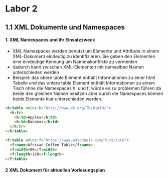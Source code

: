 # Labor 2
## 1.1 XML Dokumente und Namespaces
#### 1. XML Namespaces und ihr Einsatzzweck
- XML Namespaces werden benutzt um Elemente und Attribute in einem XML-Dokument eindeutig zu identifizieren. Sie geben den Elementen eine eindeutige Kennung um Namenskonflikte zu vermeiden
- dadurch kann zwischen XML-Elementen mit demselben Namen unterschieden werden
- Beispiel: das obere table Element enthält Informationen zu einer html Tabelle und das untere table Element enthält Informationen zu einem Tisch ohne die Namespaces h: und f: würde es zu problemen führen da beide den gleichen Namen besitzen aber durch die Namespaces können beide Elemente klar unterschieden werden.
```html
<h:table xmlns:h="http://www.w3.org/TR/html4/">
  <h:tr>
    <h:td>Apples</h:td>
    <h:td>Bananas</h:td>
  </h:tr>
</h:table>

<f:table xmlns:f="https://www.w3schools.com/furniture">
  <f:name>African Coffee Table</f:name>
  <f:width>80</f:width>
  <f:length>120</f:length>
</f:table>
```
#### 2 XML Dokument für aktuellen Vorlesungsplan

